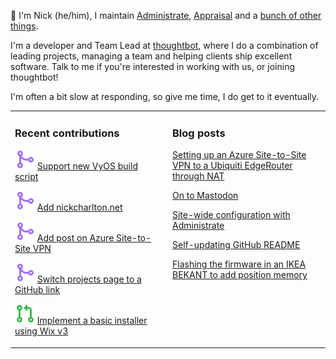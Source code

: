 👋 I'm Nick (he/him), I maintain [Administrate][1], [Appraisal][2] and a [bunch
of other things][3].

I'm a developer and Team Lead at [thoughtbot][4], where I do a combination of
leading projects, managing a team and helping clients ship excellent software.
Talk to me if you're interested in working with us, or joining thoughtbot!

I'm often a bit slow at responding, so give me time, I do get to it eventually.

<table><tr><td valign="top" width="50%">

### Recent contributions

<!-- contributions starts -->
![](icons/pull_request_merged.svg) [Support new VyOS build script](https://github.com/DMarby/vyos-tailscale/pull/3)

![](icons/pull_request_merged.svg) [Add nickcharlton.net](https://github.com/xdesro/personalsit.es/pull/645)

![](icons/pull_request_merged.svg) [Add post on Azure Site-to-Site VPN](https://github.com/nickcharlton/site/pull/105)

![](icons/pull_request_merged.svg) [Switch projects page to a GitHub link](https://github.com/nickcharlton/site/pull/106)

![](icons/pull_request_open.svg) [Implement a basic installer using Wix v3](https://github.com/nickcharlton/1password-cli-msi-installer/pull/1)

<!-- contributions ends -->
</td><td valign="top" width="50%">

### Blog posts

<!-- blog starts -->
[Setting up an Azure Site-to-Site VPN to a Ubiquiti EdgeRouter through NAT](https://nickcharlton.net/posts/azure-site-to-site-vpn-ubiquiti-edgerouter-nat.html)

[On to Mastodon](https://nickcharlton.net/posts/on-to-mastodon.html)

[Site-wide configuration with Administrate](https://nickcharlton.net/posts/site-wide-configuration-with-administrate.html)

[Self-updating GitHub README](https://nickcharlton.net/posts/self-updating-github-readme.html)

[Flashing the firmware in an IKEA BEKANT to add position memory](https://nickcharlton.net/posts/flashing-the-firmward-in-an-ikea-bekant.html)

<!-- blog ends -->
</td></tr></table>

[1]: https://github.com/thoughtbot/administrate
[2]: https://github.com/thoughtbot/appraisal
[3]: https://github.com/nickcharlton?tab=repositories
[4]: https://thoughtbot.com
